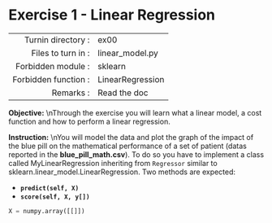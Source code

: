 # Exercise 1 - Linear Regression

|                         |                    |
| -----------------------:| ------------------ |
|   Turnin directory :    |  ex00              |
|   Files to turn in :    |  linear\_model.py  |
|   Forbidden module :    |  sklearn           |
|   Forbidden function :  |  LinearRegression  |
|   Remarks :             |  Read the doc      |

**Objective:**
\nThrough the exercise you will learn what a linear model, a cost function and how to perform a linear regression.


**Instruction:**
\nYou will model the data and plot the graph of the impact of the blue pill on the mathematical performance of a set of patient (datas reported in the __blue_pill_math.csv__).
To do so you have to implement a class called MyLinearRegression inheriting from `Regressor` similar to sklearn.linear\_model.LinearRegression.
Two methods are expected:
* **`predict(self, X)`**
* **`score(self, X, y[])`**



```python
X = numpy.array([[]])
```
